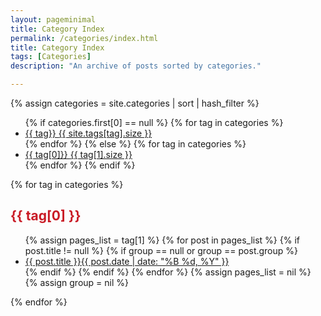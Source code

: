 ```yaml
---
layout: pageminimal
title: Category Index
permalink: /categories/index.html
title: Category Index
tags: [Categories]
description: "An archive of posts sorted by categories."

---
```


{% assign categories = site.categories | sort | hash_filter %}

<ul class="tag-box inline">
  {% if categories.first[0] == null %}
    {% for tag in categories %}
      <li><a href="#{{ tag }}">{{ tag}} <span>{{ site.tags[tag].size }}</span></a></li>
    {% endfor %}
  {% else %}
    {% for tag in categories %}
      <li><a href="#{{ tag[0] }}">{{ tag[0]}} <span>{{ tag[1].size }}</span></a></li>
    {% endfor %}
  {% endif %}
</ul>

{% for tag in categories %}
  <h2 id="{{ tag[0] }}" style="color: #c91b26">{{ tag[0] }}</h2>
  <ul class="post-list">
    {% assign pages_list = tag[1] %}
    {% for post in pages_list %}
      {% if post.title != null %}
      {% if group == null or group == post.group %}
      <li><a href="{{ site.baseurl }}{{ post.url }}">{{ post.title }}<span class="entry-date"><time datetime="{{ post.date | date_to_xmlschema }}" itemprop="datePublished">{{ post.date | date: "%B %d, %Y" }}</time></a></li>
      {% endif %}
      {% endif %}
    {% endfor %}
    {% assign pages_list = nil %}
    {% assign group = nil %}
  </ul>
{% endfor %}
